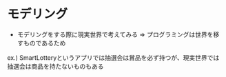 # モデリング

- モデリングをする際に現実世界で考えてみる
=> プログラミングは世界を移すものであるため

ex.) SmartLotteryというアプリでは抽選会は賞品を必ず持つが、現実世界では抽選会は商品を持たないものもある
